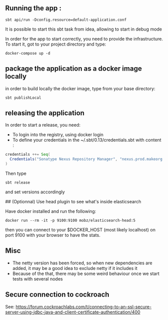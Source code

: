 ## Running the app :

```
sbt api/run -Dconfig.resource=default-application.conf
```

It is possible to start this sbt task from idea, allowing to start in debug mode


In order for the app to start correctly, you need to provide the infrastructure.
To start it, got to your project directory and type:

```
docker-compose up -d
```

## package the application as a docker image locally

in order to build locally the docker image, type from your base directory:

```
sbt publishLocal
```

## releasing the application

In order to start a release, you need:

- To login into the registry, using docker login
- To define your credentials in the ~/.sbt/0.13/credentials.sbt with content :

```scala
credentials ++= Seq(
  Credentials("Sonatype Nexus Repository Manager", "nexus.prod.makeorg.tech", "my-login", "my-password")
)
```

Then type 

```
sbt release
```

and set versions accordingly

## (Optionnal) Use head plugin to see what's inside elasticsearch

Have docker installed and run the following:

```
docker run --rm -it -p 9100:9100 mobz/elasticsearch-head:5
```

then you can connect to your $DOCKER_HOST (most likely localhost) 
on port 9100 with your browser to have the stats.

## Misc

- The netty version has been forced, so when new dependencies are added, it may be a good idea to exclude netty if it includes it
- Because of the that, there may be some weird behaviour once we start tests with several nodes

## Secure connection to cockroach

See: https://forum.cockroachlabs.com/t/connecting-to-an-ssl-secure-server-using-jdbc-java-and-client-certificate-authentication/400

